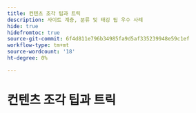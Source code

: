```yaml
---
title: 컨텐츠 조각 팁과 트릭
description: 사이트 계층, 분류 및 태깅 팁 우수 사례
hide: true
hidefromtoc: true
source-git-commit: 6f4d811e796b34985fa9d5af335239948e59c1ef
workflow-type: tm+mt
source-wordcount: '18'
ht-degree: 0%

---
```



# 컨텐츠 조각 팁과 트릭
